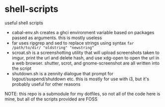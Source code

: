 # shell-scripts
useful shell scripts

 - cabal-env.sh creates a ghci environment variable based on packages passed as arguments. this is mostly useless
 - far uses ripgrep and sed to replace strings using syntax `far /path/to/dir/ "oldstring" "newstring"`
 - scroat.sh is a screenshotting utility that will upload screenshots taken to imgur, print the url and delete hash, and use xdg-open to open the url in a web browser. shutter, scrot, and gnome-screenshot are all written into the script
 - shutdown.sh is a zennity dialogue that prompt for logout/suspend/shutdown etc. this is mostly for use with i3, but it's probably useful for other reasons

NOTE: this repo is a submodule for my dotfiles, so not all of the code here is mine, but all of the scripts provided are FOSS
